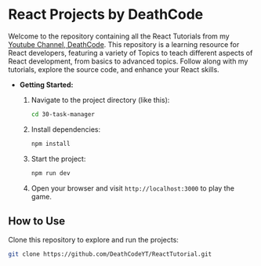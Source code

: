 # React Projects by DeathCode

Welcome to the repository containing all the React Tutorials from my [Youtube Channel, DeathCode](https://youtube.com/@DeathCodeYT). This repository is a learning resource for React developers, featuring a variety of Topics to teach different aspects of React development, from basics to advanced topics. Follow along with my tutorials, explore the source code, and enhance your React skills.

- **Getting Started:**
  1. Navigate to the project directory (like this):

     ```bash
     cd 30-task-manager
     ```

  2. Install dependencies:

     ```bash
     npm install
     ```

  3. Start the project:

     ```bash
     npm run dev
     ```

  4. Open your browser and visit `http://localhost:3000` to play the game.

## How to Use

Clone this repository to explore and run the projects:

```bash
git clone https://github.com/DeathCodeYT/ReactTutorial.git
```
